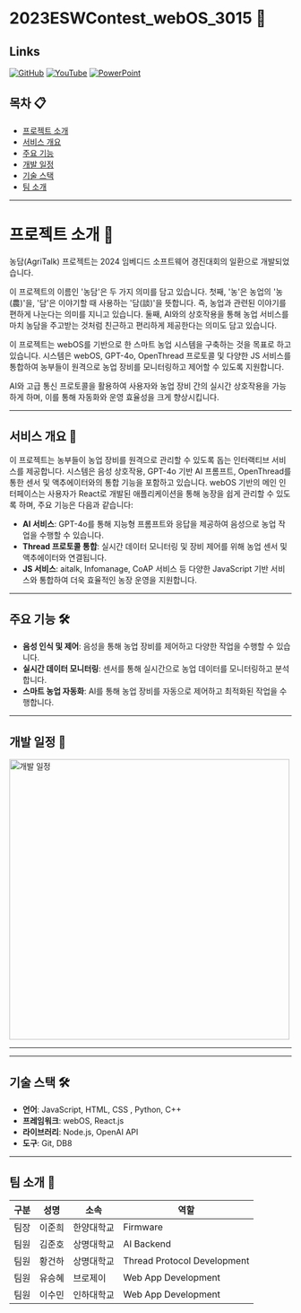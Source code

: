 # 2023ESWContest_webOS_3015 🌱

## Links

[![GitHub](https://img.shields.io/badge/GITHUB-000000?style=for-the-badge&logo=github&logoColor=white)](https://github.com/hwna00/2023ESWContest_webOS_3015) [![YouTube](https://img.shields.io/badge/YOUTUBE-FF0000?style=for-the-badge&logo=youtube&logoColor=white)](https://www.youtube.com) [![PowerPoint](https://img.shields.io/badge/POWERPOINT-B7472A?style=for-the-badge&logo=microsoft-powerpoint&logoColor=white)](https://www.microsoft.com/en-us/microsoft-365/powerpoint)

## 목차 📋
- [프로젝트 소개](#프로젝트-소개)
- [서비스 개요](#서비스-개요)
- [주요 기능](#주요-기능)
- [개발 일정](#개발-일정)
- [기술 스택](#기술-스택)
- [팀 소개](#팀-소개)

---

# 프로젝트 소개 🚜

농담(AgriTalk) 프로젝트는 2024 임베디드 소프트웨어 경진대회의 일환으로 개발되었습니다.

이 프로젝트의 이름인 '농담'은 두 가지 의미를 담고 있습니다. 첫째, '농'은 농업의 '농(農)'을, '담'은 이야기할 때 사용하는 '담(談)'을 뜻합니다. 즉, 농업과 관련된 이야기를 편하게 나눈다는 의미를 지니고 있습니다. 둘째, AI와의 상호작용을 통해 농업 서비스를 마치 농담을 주고받는 것처럼 친근하고 편리하게 제공한다는 의미도 담고 있습니다.

이 프로젝트는 webOS를 기반으로 한 스마트 농업 시스템을 구축하는 것을 목표로 하고 있습니다. 시스템은 webOS, GPT-4o, OpenThread 프로토콜 및 다양한 JS 서비스를 통합하여 농부들이 원격으로 농업 장비를 모니터링하고 제어할 수 있도록 지원합니다.

AI와 고급 통신 프로토콜을 활용하여 사용자와 농업 장비 간의 실시간 상호작용을 가능하게 하며, 이를 통해 자동화와 운영 효율성을 크게 향상시킵니다.

---

## 서비스 개요 🌾

이 프로젝트는 농부들이 농업 장비를 원격으로 관리할 수 있도록 돕는 인터랙티브 서비스를 제공합니다. 시스템은 음성 상호작용, GPT-4o 기반 AI 프롬프트, OpenThread를 통한 센서 및 액추에이터와의 통합 기능을 포함하고 있습니다. webOS 기반의 메인 인터페이스는 사용자가 React로 개발된 애플리케이션을 통해 농장을 쉽게 관리할 수 있도록 하며, 주요 기능은 다음과 같습니다:

- **AI 서비스**: GPT-4o를 통해 지능형 프롬프트와 응답을 제공하여 음성으로 농업 작업을 수행할 수 있습니다.
- **Thread 프로토콜 통합**: 실시간 데이터 모니터링 및 장비 제어를 위해 농업 센서 및 액추에이터와 연결됩니다.
- **JS 서비스**: aitalk, Infomanage, CoAP 서비스 등 다양한 JavaScript 기반 서비스와 통합하여 더욱 효율적인 농장 운영을 지원합니다.

---

## 주요 기능 🛠️
- **음성 인식 및 제어**: 음성을 통해 농업 장비를 제어하고 다양한 작업을 수행할 수 있습니다.
- **실시간 데이터 모니터링**: 센서를 통해 실시간으로 농업 데이터를 모니터링하고 분석합니다.
- **스마트 농업 자동화**: AI를 통해 농업 장비를 자동으로 제어하고 최적화된 작업을 수행합니다.

---

## 개발 일정 📅

<img src="https://github.com/user-attachments/assets/0ae64a3a-19fa-44d0-9dff-c8fe0553b0f1" alt="개발 일정" width="500px" />

---

---

## 기술 스택 🛠️
- **언어**: JavaScript, HTML, CSS , Python, C++
- **프레임워크**: webOS, React.js
- **라이브러리**: Node.js, OpenAI API
- **도구**: Git, DB8

---

## 팀 소개 👥

| 구분   | 성명    | 소속        | 역할                       |
|--------|---------|-------------|-----------------------------|
| 팀장   | 이준희  | 한양대학교   | Firmware                    |
| 팀원   | 김준호  | 상명대학교   | AI Backend                  |
| 팀원   | 황건하  | 상명대학교   | Thread Protocol Development |
| 팀원   | 유승혜  | 브로제이     | Web App Development         |
| 팀원   | 이수민  | 인하대학교   | Web App Development         |


